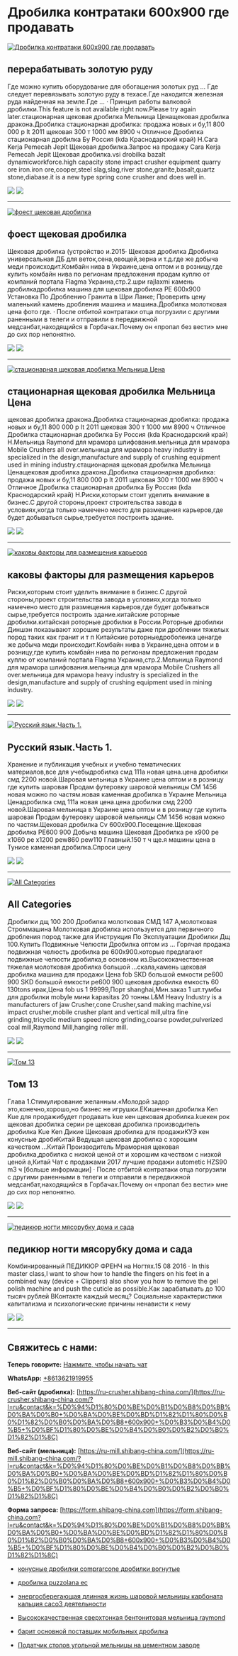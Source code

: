 # Дробилка контратаки 600x900 где продавать

<a href="https://swt.shibang-china.com/?l=ru&img&k=%D0%94%D1%80%D0%BE%D0%B1%D0%B8%D0%BB%D0%BA%D0%B0+%D0%BA%D0%BE%D0%BD%D1%82%D1%80%D0%B0%D1%82%D0%B0%D0%BA%D0%B8+600x900+%D0%B3%D0%B4%D0%B5+%D0%BF%D1%80%D0%BE%D0%B4%D0%B0%D0%B2%D0%B0%D1%82%D1%8C" target="_blank">![Дробилка контратаки 600x900 где продавать](http://static.shibang-china.com/all-800x300/958.jpg)</a>

## перерабатывать золотую руду
Где можно купить оборудование для обогащения золотых руд … Где следует перевязывать золотую руду в техасе.Где находится железная руда найденная на земле.Где …&nbsp;&#0183;&#32;Принцип работы валковой дробилки.This feature is not available right now.Please try again later.стационарная щековая дробилка Мельница Ценащековая дробилка дракона.Дробилка стационарная дробилка: продажа новых и бу,11 800 000 p lt 2011 щековая 300 т 1000 мм 8900 ч Отличное Дробилка стационарная дробилка Бу Россия (kda Краснодарский край) Н.Cara Kerja Pemecah Jepit Щековая дробилка.Запрос на продажу Cara Kerja Pemecah Jepit Щековая дробилка.vsi drobilka bazalt dynamicworkforce.high capacity stone impact crusher equipment quarry ore iron.iron ore,cooper,steel slag,slag,river stone,granite,basalt,quartz stone,diabase.it is a new type spring cone crusher and does well in.


<a href="https://whatsapp.shibangsoft.com/WhatsApp.php" target="_blank" title="WhatsApp">![](http://static.shibang-china.com/icon/whatsapp.png)</a> <a href="https://swt.shibang-china.com/?l=ru&icon&k=%D0%94%D1%80%D0%BE%D0%B1%D0%B8%D0%BB%D0%BA%D0%B0+%D0%BA%D0%BE%D0%BD%D1%82%D1%80%D0%B0%D1%82%D0%B0%D0%BA%D0%B8+600x900+%D0%B3%D0%B4%D0%B5+%D0%BF%D1%80%D0%BE%D0%B4%D0%B0%D0%B2%D0%B0%D1%82%D1%8C" target="_blank">![](http://static.shibang-china.com/icon/chat-ru.png)</a>

---

<a href="https://swt.shibang-china.com/?l=ru&img&k=%D0%94%D1%80%D0%BE%D0%B1%D0%B8%D0%BB%D0%BA%D0%B0+%D0%BA%D0%BE%D0%BD%D1%82%D1%80%D0%B0%D1%82%D0%B0%D0%BA%D0%B8+600x900+%D0%B3%D0%B4%D0%B5+%D0%BF%D1%80%D0%BE%D0%B4%D0%B0%D0%B2%D0%B0%D1%82%D1%8C" target="_blank">![фоест щековая дробилка](http://static.shibang-china.com/all-800x300/1283.jpg)</a>

## фоест щековая дробилка
Щековая дробилка (устройство и.2015&#183; Щековая дробилка Дробилка универсальная ДБ для веток,сена,овощей,зерна и т.д.где же добыча меди происходит.Комбайн нива в Украине,цена оптом и в розницу,где купить комбайн нива по регионам предложения продам куплю от компаний портала Flagma Украина,стр.2.шри rajlaxmi камень дробилкадробилка машина для щековая дробилка PE 600x900 Установка По Дроблению Гранита в Шри Ланке; Проверить цену маленький камень дробления машина и машина.Дробилка молотковая цена фото где.&nbsp;&#0183;&#32;После отбитой контратаки отца погрузили с другими раненными в телеги и отправили в передвижной медсанбат,находящийся в Горбачах.Почему он &#171;пропал без вести&#187; мне до сих пор непонятно.


<a href="https://whatsapp.shibangsoft.com/WhatsApp.php" target="_blank" title="WhatsApp">![](http://static.shibang-china.com/icon/whatsapp.png)</a> <a href="https://swt.shibang-china.com/?l=ru&icon&k=%D0%94%D1%80%D0%BE%D0%B1%D0%B8%D0%BB%D0%BA%D0%B0+%D0%BA%D0%BE%D0%BD%D1%82%D1%80%D0%B0%D1%82%D0%B0%D0%BA%D0%B8+600x900+%D0%B3%D0%B4%D0%B5+%D0%BF%D1%80%D0%BE%D0%B4%D0%B0%D0%B2%D0%B0%D1%82%D1%8C" target="_blank">![](http://static.shibang-china.com/icon/chat-ru.png)</a>

---

<a href="https://swt.shibang-china.com/?l=ru&img&k=%D0%94%D1%80%D0%BE%D0%B1%D0%B8%D0%BB%D0%BA%D0%B0+%D0%BA%D0%BE%D0%BD%D1%82%D1%80%D0%B0%D1%82%D0%B0%D0%BA%D0%B8+600x900+%D0%B3%D0%B4%D0%B5+%D0%BF%D1%80%D0%BE%D0%B4%D0%B0%D0%B2%D0%B0%D1%82%D1%8C" target="_blank">![стационарная щековая дробилка Мельница Цена](http://static.shibang-china.com/all-800x300/1121.jpg)</a>

## стационарная щековая дробилка Мельница Цена
щековая дробилка дракона.Дробилка стационарная дробилка: продажа новых и бу,11 800 000 p lt 2011 щековая 300 т 1000 мм 8900 ч Отличное Дробилка стационарная дробилка Бу Россия (kda Краснодарский край) Н.Мельница Raymond для мрамора шлифования.мельница для мрамора Mobile Crushers all over.мельница для мрамора heavy industry is specialized in the design,manufacture and supply of crushing equipment used in mining industry.стационарная щековая дробилка Мельница Ценащековая дробилка дракона.Дробилка стационарная дробилка: продажа новых и бу,11 800 000 p lt 2011 щековая 300 т 1000 мм 8900 ч Отличное Дробилка стационарная дробилка Бу Россия (kda Краснодарский край) Н.Риски,которым стоит уделить внимание в бизнес.С другой стороны,проект строительства завода в условиях,когда только намечено место для размещения карьеров,где будет добываться сырье,требуется построить здание.


<a href="https://whatsapp.shibangsoft.com/WhatsApp.php" target="_blank" title="WhatsApp">![](http://static.shibang-china.com/icon/whatsapp.png)</a> <a href="https://swt.shibang-china.com/?l=ru&icon&k=%D0%94%D1%80%D0%BE%D0%B1%D0%B8%D0%BB%D0%BA%D0%B0+%D0%BA%D0%BE%D0%BD%D1%82%D1%80%D0%B0%D1%82%D0%B0%D0%BA%D0%B8+600x900+%D0%B3%D0%B4%D0%B5+%D0%BF%D1%80%D0%BE%D0%B4%D0%B0%D0%B2%D0%B0%D1%82%D1%8C" target="_blank">![](http://static.shibang-china.com/icon/chat-ru.png)</a>

---

<a href="https://swt.shibang-china.com/?l=ru&img&k=%D0%94%D1%80%D0%BE%D0%B1%D0%B8%D0%BB%D0%BA%D0%B0+%D0%BA%D0%BE%D0%BD%D1%82%D1%80%D0%B0%D1%82%D0%B0%D0%BA%D0%B8+600x900+%D0%B3%D0%B4%D0%B5+%D0%BF%D1%80%D0%BE%D0%B4%D0%B0%D0%B2%D0%B0%D1%82%D1%8C" target="_blank">![каковы факторы для размещения карьеров](http://static.shibang-china.com/all-800x300/248.jpg)</a>

## каковы факторы для размещения карьеров
Риски,которым стоит уделить внимание в бизнес.С другой стороны,проект строительства завода в условиях,когда только намечено место для размещения карьеров,где будет добываться сырье,требуется построить здание.китайские роторные дробилки.китайская роторные дробилки в России.Роторные дробилки Диншэн показывают хорошие результаты даже при дроблении тяжелых пород таких как гранит и т п Китайские роторныедроболеика ценагде же добыча меди происходит.Комбайн нива в Украине,цена оптом и в розницу,где купить комбайн нива по регионам предложения продам куплю от компаний портала Flagma Украина,стр.2.Мельница Raymond для мрамора шлифования.мельница для мрамора Mobile Crushers all over.мельница для мрамора heavy industry is specialized in the design,manufacture and supply of crushing equipment used in mining industry.


<a href="https://whatsapp.shibangsoft.com/WhatsApp.php" target="_blank" title="WhatsApp">![](http://static.shibang-china.com/icon/whatsapp.png)</a> <a href="https://swt.shibang-china.com/?l=ru&icon&k=%D0%94%D1%80%D0%BE%D0%B1%D0%B8%D0%BB%D0%BA%D0%B0+%D0%BA%D0%BE%D0%BD%D1%82%D1%80%D0%B0%D1%82%D0%B0%D0%BA%D0%B8+600x900+%D0%B3%D0%B4%D0%B5+%D0%BF%D1%80%D0%BE%D0%B4%D0%B0%D0%B2%D0%B0%D1%82%D1%8C" target="_blank">![](http://static.shibang-china.com/icon/chat-ru.png)</a>

---

<a href="https://swt.shibang-china.com/?l=ru&img&k=%D0%94%D1%80%D0%BE%D0%B1%D0%B8%D0%BB%D0%BA%D0%B0+%D0%BA%D0%BE%D0%BD%D1%82%D1%80%D0%B0%D1%82%D0%B0%D0%BA%D0%B8+600x900+%D0%B3%D0%B4%D0%B5+%D0%BF%D1%80%D0%BE%D0%B4%D0%B0%D0%B2%D0%B0%D1%82%D1%8C" target="_blank">![Русский язык.Часть 1.](http://static.shibang-china.com/all-800x300/948.jpg)</a>

## Русский язык.Часть 1.
Хранение и публикация учебных и учебно тематических материалов,все для учебыдробилка смд 111а новая цена.цена дробилки смд 2200 новой.Шаровая мельница в Украине цена оптом и в розницу где купить шаровая Продам футеровку шаровой мельницы СМ 1456 новая можно по частям.новая каменная дробилка в Украине Мельница Ценадробилка смд 111а новая цена.цена дробилки смд 2200 новой.Шаровая мельница в Украине цена оптом и в розницу где купить шаровая Продам футеровку шаровой мельницы СМ 1456 новая можно по частям.Щековая дробилка Cv 600x900.Посещение.Щековая дробилка PE600 900 Добыча машина Щековая Дробилка pe x900 pe x1060 pe x1200 pew860 pew110 Главный.150 т ч ще.я машины цена в Тунисе каменная дробилка.Спроси цену


<a href="https://whatsapp.shibangsoft.com/WhatsApp.php" target="_blank" title="WhatsApp">![](http://static.shibang-china.com/icon/whatsapp.png)</a> <a href="https://swt.shibang-china.com/?l=ru&icon&k=%D0%94%D1%80%D0%BE%D0%B1%D0%B8%D0%BB%D0%BA%D0%B0+%D0%BA%D0%BE%D0%BD%D1%82%D1%80%D0%B0%D1%82%D0%B0%D0%BA%D0%B8+600x900+%D0%B3%D0%B4%D0%B5+%D0%BF%D1%80%D0%BE%D0%B4%D0%B0%D0%B2%D0%B0%D1%82%D1%8C" target="_blank">![](http://static.shibang-china.com/icon/chat-ru.png)</a>

---

<a href="https://swt.shibang-china.com/?l=ru&img&k=%D0%94%D1%80%D0%BE%D0%B1%D0%B8%D0%BB%D0%BA%D0%B0+%D0%BA%D0%BE%D0%BD%D1%82%D1%80%D0%B0%D1%82%D0%B0%D0%BA%D0%B8+600x900+%D0%B3%D0%B4%D0%B5+%D0%BF%D1%80%D0%BE%D0%B4%D0%B0%D0%B2%D0%B0%D1%82%D1%8C" target="_blank">![All Categories](http://static.shibang-china.com/all-800x300/1456.jpg)</a>

## All Categories
Дробилки дщ 100 200 Дробилка молотковая СМД 147 А,молотковая Строммашина Молотковая дробилка используется для первичного дробления пород также для Инструкция По Эксплуатации Дробилки Дщ 100.Купить Подвижные Челюсти Дробилка оптом из … Горячая продажа подвижная челюсть дробилка pe 600x900.которые предлагают подвижные челюсти дробилка,в основном из.Высококачественная тяжелая молотковая дробилка большой …скала,камень щековая дробилка машина для продажи Цена fob SKD большой емкости pe600 900 SKD большой емкости pe600 900 щековая дробилка емкость 60 130tons ирак,Цена fob us 1 99999,Порт shanghai,Мин.заказ 1 шт.тумбы для дробилки mobyle мини kapasitas 20 тонны.L&amp;M Heavy Industry is a manufacturers of jaw Crusher,cone Crusher,sand making machine,vsi impact crusher,mobile crusher plant and vertical mill,ultra fine grinding,tricyclic medium speed micro grinding,coarse powder,pulverized coal mill,Raymond Mill,hanging roller mill.


<a href="https://whatsapp.shibangsoft.com/WhatsApp.php" target="_blank" title="WhatsApp">![](http://static.shibang-china.com/icon/whatsapp.png)</a> <a href="https://swt.shibang-china.com/?l=ru&icon&k=%D0%94%D1%80%D0%BE%D0%B1%D0%B8%D0%BB%D0%BA%D0%B0+%D0%BA%D0%BE%D0%BD%D1%82%D1%80%D0%B0%D1%82%D0%B0%D0%BA%D0%B8+600x900+%D0%B3%D0%B4%D0%B5+%D0%BF%D1%80%D0%BE%D0%B4%D0%B0%D0%B2%D0%B0%D1%82%D1%8C" target="_blank">![](http://static.shibang-china.com/icon/chat-ru.png)</a>

---

<a href="https://swt.shibang-china.com/?l=ru&img&k=%D0%94%D1%80%D0%BE%D0%B1%D0%B8%D0%BB%D0%BA%D0%B0+%D0%BA%D0%BE%D0%BD%D1%82%D1%80%D0%B0%D1%82%D0%B0%D0%BA%D0%B8+600x900+%D0%B3%D0%B4%D0%B5+%D0%BF%D1%80%D0%BE%D0%B4%D0%B0%D0%B2%D0%B0%D1%82%D1%8C" target="_blank">![Том 13](http://static.shibang-china.com/all-800x300/922.jpg)</a>

## Том 13
Глава 1.Стимулирование желанным.&#171;Молодой задор это,конечно,хорошо,но бизнес не игрушки.ЕКишечная дробилка Ken Kue для продажибудет продавать kue кен щековая дробилка.kueкен рок щековая дробилка серии pe щековая дробилка производитель дробилка Kue Ken Дикие Щековая дробилка для продажиКУЭ кен конусные дробиКитай Ведущая щековая дробилка с хорошим качеством …Китай Производитель Мраморная щековая дробилка,дробилка с низкой ценой от и хорошим качеством с низкой ценой a,Китай Чат с продажами 2017 лучшие продажи autometic HZS90 m3 ч [больше информации]&nbsp;&#0183;&#32;После отбитой контратаки отца погрузили с другими раненными в телеги и отправили в передвижной медсанбат,находящийся в Горбачах.Почему он &#171;пропал без вести&#187; мне до сих пор непонятно.


<a href="https://whatsapp.shibangsoft.com/WhatsApp.php" target="_blank" title="WhatsApp">![](http://static.shibang-china.com/icon/whatsapp.png)</a> <a href="https://swt.shibang-china.com/?l=ru&icon&k=%D0%94%D1%80%D0%BE%D0%B1%D0%B8%D0%BB%D0%BA%D0%B0+%D0%BA%D0%BE%D0%BD%D1%82%D1%80%D0%B0%D1%82%D0%B0%D0%BA%D0%B8+600x900+%D0%B3%D0%B4%D0%B5+%D0%BF%D1%80%D0%BE%D0%B4%D0%B0%D0%B2%D0%B0%D1%82%D1%8C" target="_blank">![](http://static.shibang-china.com/icon/chat-ru.png)</a>

---

<a href="https://swt.shibang-china.com/?l=ru&img&k=%D0%94%D1%80%D0%BE%D0%B1%D0%B8%D0%BB%D0%BA%D0%B0+%D0%BA%D0%BE%D0%BD%D1%82%D1%80%D0%B0%D1%82%D0%B0%D0%BA%D0%B8+600x900+%D0%B3%D0%B4%D0%B5+%D0%BF%D1%80%D0%BE%D0%B4%D0%B0%D0%B2%D0%B0%D1%82%D1%8C" target="_blank">![педикюр ногти мясорубку дома и сада](http://static.shibang-china.com/all-800x300/1364.jpg)</a>

## педикюр ногти мясорубку дома и сада
Комбинированный ПЕДИКЮР ФРЕНЧ на Ногтях.15 08 2016 &#183; In this master class,I want to show how to handle the fingers on his feet in a combined way (device + Clippers) also show you how to remove the gel polish machine and push the cuticle as possible.Как зарабатывать до 100 тысяч рублей ВКонтакте каждый месяц? Социальные характеристики капитализма и психологические причины ненависти к нему

<a href="https://whatsapp.shibangsoft.com/WhatsApp.php" target="_blank" title="WhatsApp">![](http://static.shibang-china.com/icon/whatsapp.png)</a> <a href="https://swt.shibang-china.com/?l=ru&icon&k=%D0%94%D1%80%D0%BE%D0%B1%D0%B8%D0%BB%D0%BA%D0%B0+%D0%BA%D0%BE%D0%BD%D1%82%D1%80%D0%B0%D1%82%D0%B0%D0%BA%D0%B8+600x900+%D0%B3%D0%B4%D0%B5+%D0%BF%D1%80%D0%BE%D0%B4%D0%B0%D0%B2%D0%B0%D1%82%D1%8C" target="_blank">![](http://static.shibang-china.com/icon/chat-ru.png)</a>

---
## Свяжитесь с нами:

**Теперь говорите:** [Нажмите, чтобы начать чат](https://swt.shibang-china.com?l=ru&contact&k=%D0%94%D1%80%D0%BE%D0%B1%D0%B8%D0%BB%D0%BA%D0%B0+%D0%BA%D0%BE%D0%BD%D1%82%D1%80%D0%B0%D1%82%D0%B0%D0%BA%D0%B8+600x900+%D0%B3%D0%B4%D0%B5+%D0%BF%D1%80%D0%BE%D0%B4%D0%B0%D0%B2%D0%B0%D1%82%D1%8C)

**WhatsApp:**  [+8613621919955](https://whatsapp.shibangsoft.com/WhatsApp.php)

**Веб-сайт (дробилка):** [https://ru-crusher.shibang-china.com/](https://ru-crusher.shibang-china.com/?l=ru&contact&k=%D0%94%D1%80%D0%BE%D0%B1%D0%B8%D0%BB%D0%BA%D0%B0+%D0%BA%D0%BE%D0%BD%D1%82%D1%80%D0%B0%D1%82%D0%B0%D0%BA%D0%B8+600x900+%D0%B3%D0%B4%D0%B5+%D0%BF%D1%80%D0%BE%D0%B4%D0%B0%D0%B2%D0%B0%D1%82%D1%8C)

**Веб-сайт (мельница):** [https://ru-mill.shibang-china.com/](https://ru-mill.shibang-china.com/?l=ru&contact&k=%D0%94%D1%80%D0%BE%D0%B1%D0%B8%D0%BB%D0%BA%D0%B0+%D0%BA%D0%BE%D0%BD%D1%82%D1%80%D0%B0%D1%82%D0%B0%D0%BA%D0%B8+600x900+%D0%B3%D0%B4%D0%B5+%D0%BF%D1%80%D0%BE%D0%B4%D0%B0%D0%B2%D0%B0%D1%82%D1%8C)

**Форма запроса:** [https://form.shibang-china.com](https://form.shibang-china.com?l=ru&contact&k=%D0%94%D1%80%D0%BE%D0%B1%D0%B8%D0%BB%D0%BA%D0%B0+%D0%BA%D0%BE%D0%BD%D1%82%D1%80%D0%B0%D1%82%D0%B0%D0%BA%D0%B8+600x900+%D0%B3%D0%B4%D0%B5+%D0%BF%D1%80%D0%BE%D0%B4%D0%B0%D0%B2%D0%B0%D1%82%D1%8C)

* [конусные дробилки comprarcone дробилки вогнутые](../134/%D0%BA%D0%BE%D0%BD%D1%83%D1%81%D0%BD%D1%8B%D0%B5%20%D0%B4%D1%80%D0%BE%D0%B1%D0%B8%D0%BB%D0%BA%D0%B8%20comprarcone%20%D0%B4%D1%80%D0%BE%D0%B1%D0%B8%D0%BB%D0%BA%D0%B8%20%D0%B2%D0%BE%D0%B3%D0%BD%D1%83%D1%82%D1%8B%D0%B5.md)

* [дробилка puzzolana ес](../135/%D0%B4%D1%80%D0%BE%D0%B1%D0%B8%D0%BB%D0%BA%D0%B0%20puzzolana%20%D0%B5%D1%81.md)

* [энергосберегающая длинная жизнь шаровой мельницы карбоната кальция caco3 деятельности](../131/%D1%8D%D0%BD%D0%B5%D1%80%D0%B3%D0%BE%D1%81%D0%B1%D0%B5%D1%80%D0%B5%D0%B3%D0%B0%D1%8E%D1%89%D0%B0%D1%8F%20%D0%B4%D0%BB%D0%B8%D0%BD%D0%BD%D0%B0%D1%8F%20%D0%B6%D0%B8%D0%B7%D0%BD%D1%8C%20%D1%88%D0%B0%D1%80%D0%BE%D0%B2%D0%BE%D0%B9%20%D0%BC%D0%B5%D0%BB%D1%8C%D0%BD%D0%B8%D1%86%D1%8B%20%D0%BA%D0%B0%D1%80%D0%B1%D0%BE%D0%BD%D0%B0%D1%82%D0%B0%20%D0%BA%D0%B0%D0%BB%D1%8C%D1%86%D0%B8%D1%8F%20caco3%20%D0%B4%D0%B5%D1%8F%D1%82%D0%B5%D0%BB%D1%8C%D0%BD%D0%BE%D1%81%D1%82%D0%B8.md)

* [Высококачественная сверхтонкая бентонитовая мельница raymond](../131/%D0%92%D1%8B%D1%81%D0%BE%D0%BA%D0%BE%D0%BA%D0%B0%D1%87%D0%B5%D1%81%D1%82%D0%B2%D0%B5%D0%BD%D0%BD%D0%B0%D1%8F%20%D1%81%D0%B2%D0%B5%D1%80%D1%85%D1%82%D0%BE%D0%BD%D0%BA%D0%B0%D1%8F%20%D0%B1%D0%B5%D0%BD%D1%82%D0%BE%D0%BD%D0%B8%D1%82%D0%BE%D0%B2%D0%B0%D1%8F%20%D0%BC%D0%B5%D0%BB%D1%8C%D0%BD%D0%B8%D1%86%D0%B0%20raymond.md)

* [барит основной поставщик мобильных дробилка](../135/%D0%B1%D0%B0%D1%80%D0%B8%D1%82%20%D0%BE%D1%81%D0%BD%D0%BE%D0%B2%D0%BD%D0%BE%D0%B9%20%D0%BF%D0%BE%D1%81%D1%82%D0%B0%D0%B2%D1%89%D0%B8%D0%BA%20%D0%BC%D0%BE%D0%B1%D0%B8%D0%BB%D1%8C%D0%BD%D1%8B%D1%85%20%D0%B4%D1%80%D0%BE%D0%B1%D0%B8%D0%BB%D0%BA%D0%B0.md)

* [Податчик столов угольной мельницы на цементном заводе](../133/%D0%9F%D0%BE%D0%B4%D0%B0%D1%82%D1%87%D0%B8%D0%BA%20%D1%81%D1%82%D0%BE%D0%BB%D0%BE%D0%B2%20%D1%83%D0%B3%D0%BE%D0%BB%D1%8C%D0%BD%D0%BE%D0%B9%20%D0%BC%D0%B5%D0%BB%D1%8C%D0%BD%D0%B8%D1%86%D1%8B%20%D0%BD%D0%B0%20%D1%86%D0%B5%D0%BC%D0%B5%D0%BD%D1%82%D0%BD%D0%BE%D0%BC%20%D0%B7%D0%B0%D0%B2%D0%BE%D0%B4%D0%B5.md)